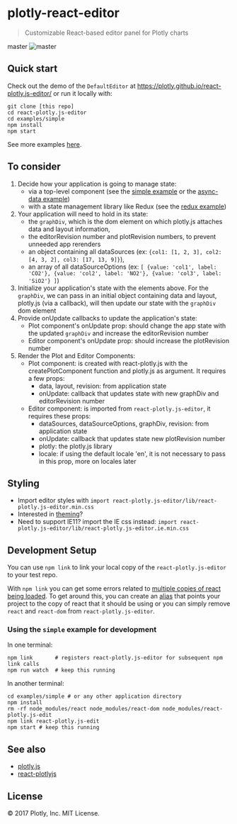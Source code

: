 # plotly-react-editor

> Customizable React-based editor panel for Plotly charts

master
![master](https://circleci.com/gh/plotly/react-plotly.js-editor/tree/master.svg?style=svg&circle-token=df4574e01732846dba81d800d062be5f0fef5641)

## Quick start

Check out the demo of the `DefaultEditor` at https://plotly.github.io/react-plotly.js-editor/ or run it locally with:

```
git clone [this repo]
cd react-plotly.js-editor
cd examples/simple
npm install
npm start
```

See more examples
[here](https://github.com/plotly/react-plotly.js-editor/tree/master/examples).

## To consider

1. Decide how your application is going to manage state:
   * via a top-level component (see the [simple example](https://github.com/plotly/react-plotly.js-editor/tree/master/examples/simple) or the [async-data example](https://github.com/plotly/react-plotly.js-editor/tree/master/examples/async-data))
   * with a state management library like Redux (see the
     [redux example](https://github.com/plotly/react-plotly.js-editor/tree/master/examples/redux))
2. Your application will need to hold in its state:
   * the `graphDiv`, which is the dom element on which plotly.js attaches data
     and layout information,
   * the editorRevision number and plotRevision numbers, to prevent unneeded app
     rerenders
   * an object containing all dataSources (ex: `{col1: [1, 2, 3], col2: [4, 3, 2], col3: [17, 13, 9]}`),
   * an array of all dataSourceOptions (ex: `[ {value: 'col1', label: 'CO2'}, {value: 'col2', label: 'NO2'}, {value: 'col3', label: 'SiO2'} ]`)
3. Initialize your application's state with the elements above. For the
   `graphDiv`, we can pass in an initial object containing data and layout,
   plotly.js (via a callback), will then update our state with the `graphDiv`
   dom element
4. Provide onUpdate callbacks to update the application's state:
   * Plot component's onUpdate prop: should change the app state with the updated `graphDiv`
     and increase the editorRevision number
   * Editor component's onUpdate prop: should increase the plotRevision number
5. Render the Plot and Editor Components:
   * Plot component: is created with react-plotly.js with the
     createPlotComponent function and plotly.js as argument. It requires a few
     props:
     * data, layout, revision: from application state
     * onUpdate: callback that updates state with new graphDiv and editorRevision number
   * Editor component: is imported from `react-plotly.js-editor`, it requires
     these props:
     * dataSources, dataSourceOptions, graphDiv, revision: from application
       state
     * onUpdate: callback that updates state new plotRevision number
     * plotly: the plotly.js library
     * locale: if using the default locale 'en', it is not necessary to pass in
       this prop, more on locales later

## Styling

* Import editor styles with `import react-plotly.js-editor/lib/react-plotly.js-editor.min.css`
* Interested in [theming](https://github.com/plotly/react-plotly.js-editor/tree/master/THEMING.md)?
* Need to support IE11? import the IE css instead: `import react-plotly.js-editor/lib/react-plotly.js-editor.ie.min.css`

## Development Setup

You can use `npm link` to link your local copy of the `react-plotly.js-editor` to your test repo.

With `npm link` you can get some errors related to
[multiple copies of react being loaded](https://github.com/facebookincubator/create-react-app/issues/1107).
To get around this, you can create an
[alias](https://github.com/facebookincubator/create-react-app/issues/393) that
points your project to the copy of react that it should be using or you can
simply remove `react` and `react-dom` from `react-plotly.js-editor`.

### Using the `simple` example for development

In one terminal:

```
npm link       # registers react-plotly.js-editor for subsequent npm link calls
npm run watch  # keep this running
```

In another terminal:

```
cd examples/simple # or any other application directory
npm install
rm -rf node_modules/react node_modules/react-dom node_modules/react-plotly.js-edit
npm link react-plotly.js-edit
npm start # keep this running
```

## See also

* [plotly.js](https://github.com/plotly/plotly.js)
* [react-plotlyjs](https://github.com/plotly/react-plotly.js)

## License

&copy; 2017 Plotly, Inc. MIT License.
